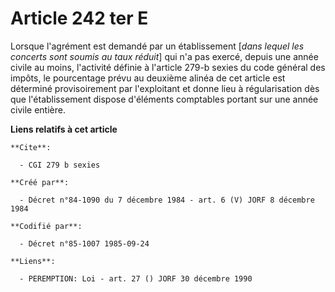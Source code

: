 # Article 242 ter E

Lorsque l'agrément est demandé par un établissement [*dans lequel les concerts sont soumis au taux réduit*] qui n'a pas
exercé, depuis une année civile au moins, l'activité définie à l'article 279-b sexies du code général des impôts, le
pourcentage prévu au deuxième alinéa de cet article est déterminé provisoirement par l'exploitant et donne lieu à
régularisation dès que l'établissement dispose d'éléments comptables portant sur une année civile entière.

**Liens relatifs à cet article**

	**Cite**:

	  - CGI 279 b sexies

	**Créé par**:

	  - Décret n°84-1090 du 7 décembre 1984 - art. 6 (V) JORF 8 décembre 1984

	**Codifié par**:

	  - Décret n°85-1007 1985-09-24

	**Liens**:

	  - PEREMPTION: Loi - art. 27 () JORF 30 décembre 1990
